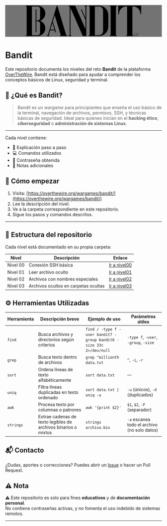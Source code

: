 ![bandit](Assets/Bnt.jpg)

# Bandit 

Este repositorio documenta los niveles del reto **Bandit** de la plataforma [OverTheWire](https://overthewire.org/wargames/bandit/). 
Bandit está diseñado para ayudar a comprender los conceptos básicos de Linux, seguridad y terminal.

## 🎯 ¿Qué es Bandit?

> Bandit es un *wargame* para principiantes que enseña el uso básico de la terminal, navegación de archivos, permisos, SSH, y técnicas básicas de seguridad.
Ideal para quienes inician en el **hacking ético**, **ciberseguridad** o **administración de sistemas Linux**.

---
Cada nivel contiene:
- 🧠 Explicación paso a paso
- 💻 Comandos utilizados
- 🔑 Contraseña obtenida
- 📝 Notas adicionales

## 🚀 Cómo empezar

1. Visita: [https://overthewire.org/wargames/bandit/](https://overthewire.org/wargames/bandit/)
2. Lee la descripción del nivel.
3. Ve a la carpeta correspondiente en este repositorio.
4. Sigue los pasos y comandos descritos.
---

## 📁 Estructura del repositorio

Cada nivel está documentado en su propia carpeta:

| Nivel | Descripción | Enlace |
|-------|-------------|--------|
| Nivel 00 | Conexión SSH básica | [Ir a nivel00](./nivel00) |
| Nivel 01 | Leer archivo oculto | [Ir a nivel01](./nivel01) |
| Nivel 02 | Archivos con nombres especiales | [Ir a nivel02](./nivel02) |
| Nivel 03 | Archivos ocultos en carpetas ocultas | [Ir a nivel03](./nivel03) |

## ⚙️ Herramientas Utilizadas

| Herramienta | Descripción breve                            | Ejemplo de uso                                                      | Parámetros útiles                     |
| ----------- | -------------------------------------------- | ------------------------------------------------------------------- | ------------------------------------- |
| `find`      | Busca archivos y directorios según criterios | `find / -type f -user bandit7 -group bandit6 -size 33c 2>/dev/null` | `-type f`, `-user`, `-group`, `-size` |
| `grep`      | Busca texto dentro de archivos               | `grep ^millionth data.txt`                                          | `^`, `-i`, `-r`                       |
| `sort`      | Ordena líneas de texto alfabéticamente       | `sort data.txt`                                                     | —                                     |
| `uniq`      | Filtra líneas duplicadas en texto ordenado   | `sort data.txt \| uniq -u`                                          | `-u` (únicos), `-d` (duplicados)      |
| `awk`       | Procesa texto por columnas o patrones        | `awk '{print $2}'`                                                  | `$1`, `$2`, `-F` (separador)          |
| `strings`   | Extrae cadenas de texto legibles de archivos binarios o mixtos | `strings archivo.bin`                             | `-a` escanea todo el archivo (no solo datos)         |


## 📬 Contacto

¿Dudas, aportes o correcciones? Puedes abrir un [Issue](https://github.com/) o hacer un Pull Request.


## ⚠️ Nota

⚠️ Este repositorio es solo para fines **educativos** y de **documentación personal**.  
No contiene contraseñas activas, y no fomenta el uso indebido de sistemas remotos.

---
